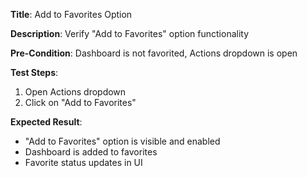 **Title**: Add to Favorites Option

**Description**: Verify "Add to Favorites" option functionality

**Pre-Condition**: Dashboard is not favorited, Actions dropdown is open

**Test Steps**:
1. Open Actions dropdown
2. Click on "Add to Favorites"

**Expected Result**:
- "Add to Favorites" option is visible and enabled
- Dashboard is added to favorites
- Favorite status updates in UI